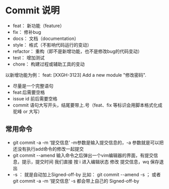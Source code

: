 # Commit 说明
  - feat： 新功能（feature）
  - fix： 修补bug
  - docs： 文档（documentation）
  - style： 格式（不影响代码运行的变动）
  - refactor： 重构（即不是新增功能，也不是修改bug的代码变动）
  - test： 增加测试
  - chore： 构建过程或辅助工具的变动

以新增功能为例：
feat: [XXGH-3123] Add a new module "修改密码".
 - 尽量是一个完整语句
 - feat:后需要空格
 - issue id 前后需要空格
 - commit 语句大写开头，结尾要带上.号（feat、fix 等标识会用脚本格式化成驼峰 or 大写）


 ## 常用命令
  
  - git commit -a -m ‘提交信息’
    -m参数是输入提交信息的，-a 参数就是可以把还没有执行add命令的修改一起提交
  - git commit --amend
    输入命令之后弹出一个vim编辑器的界面，有提交信息，提示，提交时间
    我们直接 按 i 进入编辑状态 修改 提交信息，wq 保存退出
  - -s ： 就是自动加上Signed-off-by
    比如：  git commit --amend -s ； 或者 git commit -a -m ‘提交信息’ -s 都会带上自己的 Signed-off-by
  